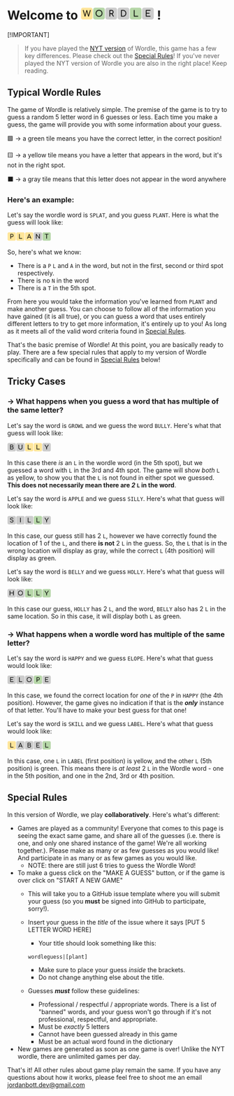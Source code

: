 # Welcome to <img src="./tiles/yellow/W.svg" width="28" /><img src="./tiles/green/O.svg" width="28" /><img src="./tiles/grey/R.svg" width="28" /><img src="./tiles/grey/D.svg" width="28" /><img src="./tiles/green/L.svg" width="28" /><img src="./tiles/grey/E.svg" width="28" /> !


[!IMPORTANT]
> If you have played the [NYT version](https://www.nytimes.com/games/wordle/index.html) of Wordle, this game has a few key differences. Please check out the [Special Rules](#special-rules)!
> If you've never played the NYT version of Wordle you are also in the right place! Keep reading.

## Typical Wordle Rules

The game of Wordle is relatively simple. The premise of the game is to try to guess a random 5 letter word in 6 guesses or less. Each time you make a guess, the game will provide you with some information about your guess.

🟩 -> a green tile means you have the correct letter, in the correct position!

🟨 -> a yellow tile means you have a letter that appears in the word, but it's not in the right spot.

⬛️ -> a gray tile means that this letter does not appear in the word anywhere

### Here's an example:

Let's say the wordle word is `SPLAT`, and you guess `PLANT`. Here is what the guess will look like:

<img src="./tiles/yellow/P.svg" width="20" /><img src="./tiles/yellow/L.svg" width="20" /><img src="./tiles/yellow/A.svg" width="20" /><img src="./tiles/grey/N.svg" width="20" /><img src="./tiles/green/T.svg" width="20" />

So, here's what we know:

- There is a `P` `L` and `A` in the word, but not in the first, second or third spot respectively.
- There is no `N` in the word
- There is a `T` in the 5th spot.

From here you would take the information you've learned from `PLANT` and make another guess. You can choose to follow all of the information you have gained (it is all true), or you can guess a word that uses entirely different letters to try to get more information, it's entirely up to you! As long as it meets all of the valid word criteria found in [Special Rules](#special-rules).

That's the basic premise of Wordle! At this point, you are basically ready to play. There are a few special rules that apply to my version of Wordle specifically and can be found in [Special Rules](#special-rules) below!

## Tricky Cases

### -> What happens when you guess a word that has multiple of the same letter?

Let's say the word is `GROWL` and we guess the word `BULLY`. Here's what that guess will look like:

<img src="./tiles/grey/B.svg" width="20" /><img src="./tiles/grey/U.svg" width="20" /><img src="./tiles/yellow/L.svg" width="20" /><img src="./tiles/yellow/L.svg" width="20" /><img src="./tiles/grey/Y.svg" width="20" />

In this case there _is_ an `L` in the wordle word (in the 5th spot), but we guessed a word with `L` in the 3rd and 4th spot. The game will show _both_ `L` as yellow, to show you that the `L` is not found in either spot we guessed. **This does not necessarily mean there are _2_ `L` in the word**.

Let's say the word is `APPLE` and we guess `SILLY`. Here's what that guess will look like:

<img src="./tiles/grey/S.svg" width="20" /><img src="./tiles/grey/I.svg" width="20" /><img src="./tiles/grey/L.svg" width="20" /><img src="./tiles/green/L.svg" width="20" /><img src="./tiles/grey/Y.svg" width="20" />

In this case, our guess still has 2 `L`, however we have correctly found the location of 1 of the `L`, and there **is not** 2 `L` in the guess. So, the `L` that is in the wrong location will display as gray, while the correct `L` (4th position) will display as green.

Let's say the word is `BELLY` and we guess `HOLLY`. Here's what that guess will look like:

<img src="./tiles/grey/H.svg" width="20" /><img src="./tiles/grey/O.svg" width="20" /><img src="./tiles/green/L.svg" width="20" /><img src="./tiles/green/L.svg" width="20" /><img src="./tiles/green/Y.svg" width="20" />

In this case our guess, `HOLLY` has 2 `L`, and the word, `BELLY` also has 2 `L` in the same location. So in this case, it will display both `L` as green.

### -> What happens when a wordle word has multiple of the same letter?

Let's say the word is `HAPPY` and we guess `ELOPE`. Here's what that guess would look like:

<img src="./tiles/grey/E.svg" width="20" /><img src="./tiles/grey/L.svg" width="20" /><img src="./tiles/grey/O.svg" width="20" /><img src="./tiles/green/P.svg" width="20" /><img src="./tiles/grey/E.svg" width="20" />

In this case, we found the correct location for _one_ of the `P` in `HAPPY` (the 4th position). However, the game gives no indication if that is the **_only_** instance of that letter. You'll have to make your best guess for that one!

Let's say the word is `SKILL` and we guess `LABEL`. Here's what that guess would look like:

<img src="./tiles/yellow/L.svg" width="20" /><img src="./tiles/grey/A.svg" width="20" /><img src="./tiles/grey/B.svg" width="20" /><img src="./tiles/grey/E.svg" width="20" /><img src="./tiles/green/L.svg" width="20" />

In this case, one `L` in `LABEL` (first position) is yellow, and the other `L` (5th position) is green. This means there is _at least_ 2 `L` in the Wordle word - one in the 5th position, and one in the 2nd, 3rd or 4th position.


## Special Rules

In this version of Wordle, we play **collaboratively**. Here's what's different:

- Games are played as a community! Everyone that comes to this page is seeing the exact same game, and share all of the guesses (i.e. there is one, and only one shared instance of the game! We're all working together.). Please make as many or as few guesses as you would like! And participate in as many or as few games as you would like.
    - NOTE: there are still just 6 tries to guess the Wordle Word!
- To make a guess click on the "MAKE A GUESS" button, or if the game is over click on "START A NEW GAME"
    - This will take you to a GitHub issue template where you will submit your guess (so you **must** be signed into GitHub to participate, sorry!).
    - Insert your guess in the _title_ of the issue where it says [PUT 5 LETTER WORD HERE]
        - Your title should look something like this:

        ```
        wordleguess|[plant]
        ```

        - Make sure to place your guess _inside_ the brackets.
        - Do not change anything else about the title.
    - Guesses **_must_** follow these guidelines:
        - Professional / respectful / appropriate words. There is a list of "banned" words, and your guess won't go through if it's not professional, respectful, and appropriate.
        - Must be *exactly* 5 letters
        - Cannot have been guessed already in this game
        - Must be an actual word found in the dictionary
- New games are generated as soon as one game is over! Unlike the NYT wordle, there are unlimited games per day.


That's it! All other rules about game play remain the same. If you have any questions about how it works, please feel free to shoot me an email [jordanbott.dev@gmail.com](jordanbott.dev@gmail.com)
